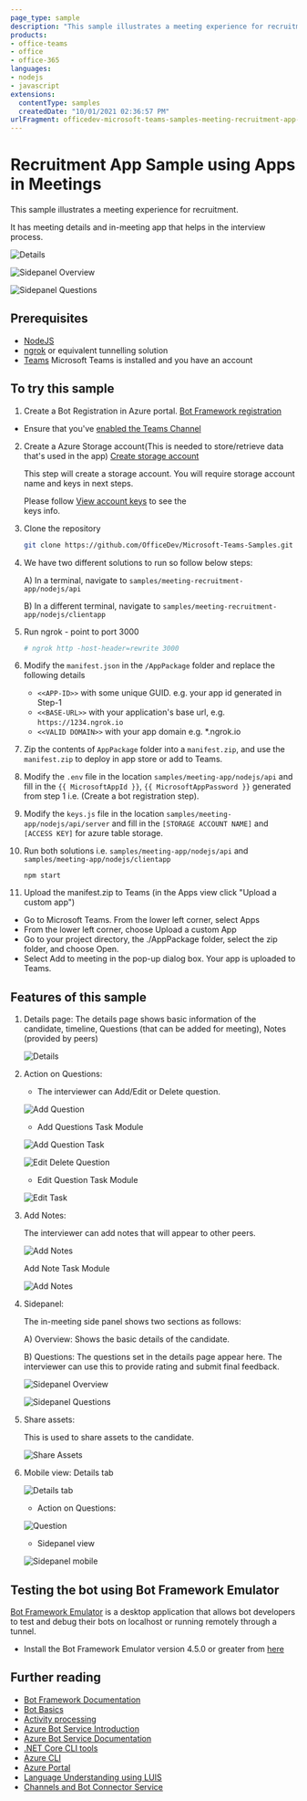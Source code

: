 ```yaml
---
page_type: sample
description: "This sample illustrates a meeting experience for recruitment scenario using Apps In Meetings."
products:
- office-teams
- office
- office-365
languages:
- nodejs
- javascript
extensions:
  contentType: samples
  createdDate: "10/01/2021 02:36:57 PM"
urlFragment: officedev-microsoft-teams-samples-meeting-recruitment-app-nodejs
---
```


# Recruitment App Sample using Apps in Meetings

This sample illustrates a meeting experience for recruitment.

It has meeting details and in-meeting app that helps in the interview process.

![Details](Images/details.png)

![Sidepanel Overview](Images/sidepanel_overview.png)

![Sidepanel Questions](Images/sidepanel_questions.png)

## Prerequisites

- [NodeJS](https://nodejs.org/en/)
- [ngrok](https://ngrok.com/) or equivalent tunnelling solution
- [Teams](https://teams.microsoft.com) Microsoft Teams is installed and you have an account


## To try this sample
1) Create a Bot Registration in Azure portal. [Bot Framework registration](https://docs.microsoft.com/en-us/azure/bot-service/bot-builder-authentication?view=azure-bot-service-4.0&tabs=csharp%2Caadv2#create-the-resource)

- Ensure that you've [enabled the Teams Channel](https://docs.microsoft.com/en-us/azure/bot-service/channel-connect-teams?view=azure-bot-service-4.0)
    
2) Create a Azure Storage account(This is needed to store/retrieve data that's used in the app) 
  [Create storage account](https://docs.microsoft.com/en-us/azure/storage/common/storage-account-create?tabs=azure-portal)

   This step will create a storage account. You will require storage account name and keys in next steps.
  
   Please follow [View account keys](https://docs.microsoft.com/en-us/azure/storage/common/storage-account-keys-manage?tabs=azure-portal#view-account-access-keys) to see the   
   keys info.

3) Clone the repository
   ```bash
   git clone https://github.com/OfficeDev/Microsoft-Teams-Samples.git
   ```
4) We have two different solutions to run so follow below steps:
 
   A) In a terminal, navigate to `samples/meeting-recruitment-app/nodejs/api`

   B) In a different terminal, navigate to `samples/meeting-recruitment-app/nodejs/clientapp`

5) Run ngrok - point to port 3000

    ```bash
    # ngrok http -host-header=rewrite 3000
    ```
6) Modify the `manifest.json` in the `/AppPackage` folder and replace the following details
   - `<<APP-ID>>` with some unique GUID. e.g. your app id generated in Step-1 
   - `<<BASE-URL>>` with your application's base url, e.g. `https://1234.ngrok.io`
   - `<<VALID DOMAIN>>` with your app domain e.g. *.ngrok.io

7) Zip the contents of `AppPackage` folder into a `manifest.zip`, and use the `manifest.zip` to deploy in app store or add to Teams.

8) Modify the `.env` file in the location `samples/meeting-app/nodejs/api` and fill in the `{{ MicrosoftAppId }}`, `{{ MicrosoftAppPassword }}` generated from step 1 
   i.e. (Create a bot registration step).

9) Modify the `keys.js` file in the location `samples/meeting-app/nodejs/api/server` and fill in the `[STORAGE ACCOUNT NAME]` and `[ACCESS KEY]` for azure table storage.

10) Run both solutions i.e. `samples/meeting-app/nodejs/api` and `samples/meeting-app/nodejs/clientapp`
    ```
    npm start
    ```
11) Upload the manifest.zip to Teams (in the Apps view click "Upload a custom app")
   - Go to Microsoft Teams. From the lower left corner, select Apps
   - From the lower left corner, choose Upload a custom App
   - Go to your project directory, the ./AppPackage folder, select the zip folder, and choose Open.
   - Select Add to meeting in the pop-up dialog box. Your app is uploaded to Teams.

## Features of this sample

1) Details page:
   The details page shows basic information of the candidate, timeline, Questions (that can be added for meeting), Notes (provided by peers)

   ![Details](Images/details.png)

2) Action on Questions:
   
   - The interviewer can Add/Edit or Delete question.

   ![Add Question](Images/add_question.png)

   - Add Questions Task Module
   
   ![Add Question Task](Images/add_task.png)

   ![Edit Delete Question](Images/edit_questions.png)

   - Edit Question Task Module
   
   ![Edit Task](Images/edit_task.png)

3) Add Notes:
   
   The interviewer can add notes that will appear to other peers.

   ![Add Notes](Images/add_note.png)

   Add Note Task Module
  
   ![Add Notes](Images/add_note_task.png)

4) Sidepanel:
    
    The in-meeting side panel shows two sections as follows:
    
    A) Overview: Shows the basic details of the candidate.
    
    B) Questions: The questions set in the details page appear here. The interviewer can use this to provide rating and submit final feedback.

    ![Sidepanel Overview](Images/sidepanel_overview.png)

    ![Sidepanel Questions](Images/sidepanel_questions.png)

5) Share assets:

   This is used to share assets to the candidate.
   
   ![Share Assets](Images/share_assets.png)

6) Mobile view: Details tab

   ![Details tab](Images/details_tab_mobile.png)
   
   - Action on Questions:
   
   ![Question](Images/question_mobile.png)
   
   - Sidepanel view
   
   ![Sidepanel mobile](Images/sidepanel_mobile.png)

## Testing the bot using Bot Framework Emulator

[Bot Framework Emulator](https://github.com/microsoft/botframework-emulator) is a desktop application that allows bot developers to test and debug their bots on localhost or running remotely through a tunnel.

- Install the Bot Framework Emulator version 4.5.0 or greater from [here](https://github.com/Microsoft/BotFramework-Emulator/releases)

## Further reading

- [Bot Framework Documentation](https://docs.botframework.com)
- [Bot Basics](https://docs.microsoft.com/azure/bot-service/bot-builder-basics?view=azure-bot-service-4.0)
- [Activity processing](https://docs.microsoft.com/en-us/azure/bot-service/bot-builder-concept-activity-processing?view=azure-bot-service-4.0)
- [Azure Bot Service Introduction](https://docs.microsoft.com/azure/bot-service/bot-service-overview-introduction?view=azure-bot-service-4.0)
- [Azure Bot Service Documentation](https://docs.microsoft.com/azure/bot-service/?view=azure-bot-service-4.0)
- [.NET Core CLI tools](https://docs.microsoft.com/en-us/dotnet/core/tools/?tabs=netcore2x)
- [Azure CLI](https://docs.microsoft.com/cli/azure/?view=azure-cli-latest)
- [Azure Portal](https://portal.azure.com)
- [Language Understanding using LUIS](https://docs.microsoft.com/en-us/azure/cognitive-services/luis/)
- [Channels and Bot Connector Service](https://docs.microsoft.com/en-us/azure/bot-service/bot-concepts?view=azure-bot-service-4.0)
